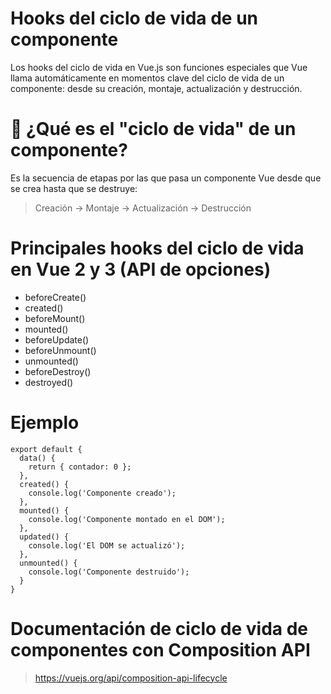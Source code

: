 # Hooks del ciclo de vida de un componente

Los hooks del ciclo de vida en Vue.js son funciones especiales que Vue llama automáticamente en momentos clave del ciclo de vida de un componente: desde su creación, montaje, actualización y destrucción.

# 🧬 ¿Qué es el "ciclo de vida" de un componente?

Es la secuencia de etapas por las que pasa un componente Vue desde que se crea hasta que se destruye:

> Creación → Montaje → Actualización → Destrucción

# Principales hooks del ciclo de vida en Vue 2 y 3 (API de opciones)

- beforeCreate()
- created()
- beforeMount()
- mounted()
- beforeUpdate()
- beforeUnmount()
- unmounted()
- beforeDestroy()
- destroyed()

# Ejemplo

```vue
export default {
  data() {
    return { contador: 0 };
  },
  created() {
    console.log('Componente creado');
  },
  mounted() {
    console.log('Componente montado en el DOM');
  },
  updated() {
    console.log('El DOM se actualizó');
  },
  unmounted() {
    console.log('Componente destruido');
  }
}
```

# Documentación de ciclo de vida de componentes con Composition API

> https://vuejs.org/api/composition-api-lifecycle